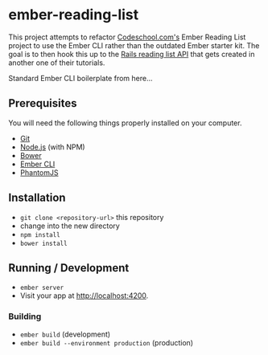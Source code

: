 # ember-reading-list

This project attempts to refactor [Codeschool.com's](http://www.codeschool.com) Ember Reading List project to use the Ember CLI rather than the outdated Ember starter kit. The goal is to then hook this up to the [Rails reading list API](https://github.com/samjulien/reading_api) that gets created in another one of their tutorials.

Standard Ember CLI boilerplate from here...

## Prerequisites

You will need the following things properly installed on your computer.

* [Git](http://git-scm.com/)
* [Node.js](http://nodejs.org/) (with NPM)
* [Bower](http://bower.io/)
* [Ember CLI](http://www.ember-cli.com/)
* [PhantomJS](http://phantomjs.org/)

## Installation

* `git clone <repository-url>` this repository
* change into the new directory
* `npm install`
* `bower install`

## Running / Development

* `ember server`
* Visit your app at [http://localhost:4200](http://localhost:4200).

### Building

* `ember build` (development)
* `ember build --environment production` (production)
